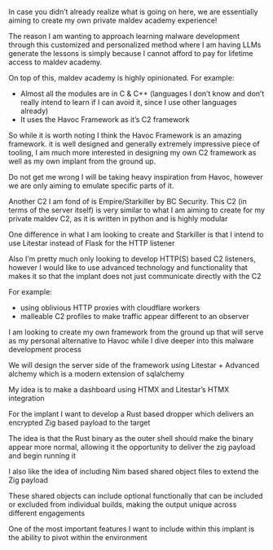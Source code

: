 In case you didn’t already realize what is going on here, we are essentially aiming to create my own private maldev academy experience!

The reason I am wanting to approach learning malware development through this customized and personalized method where I am having LLMs generate the lessons is simply because I cannot afford to pay for lifetime access to maldev academy. 


On top of this, maldev academy is highly opinionated. For example:

- Almost all the modules are in C & C++ (languages I don’t know and don’t really intend to learn if I can avoid it, since I use other languages already)
- It uses the Havoc Framework as it’s C2 framework 

So while it is worth noting I think the Havoc Framework is an amazing framework. it is well designed and generally extremely impressive piece of tooling, I am much more interested in designing my own C2 framework as well as my own implant from the ground up. 

Do not get me wrong I will be taking heavy inspiration from Havoc, however we are only aiming to emulate specific parts of it.

Another C2 I am fond of is Empire/Starkiller by BC Security. 
This C2 (in terms of the server itself) is very similar to what I am aiming to create for my private maldev C2, as it is written in python and is highly modular 

One difference in what I am looking to create and Starkiller is that I intend to use Litestar instead of Flask for the HTTP listener 

Also I’m pretty much only looking to develop HTTP(S) based C2 listeners, however I would like to use advanced technology and functionality that makes it so that the implant does not just communicate directly with the C2

For example:
- using oblivious HTTP proxies with cloudflare workers 
- malleable C2 profiles to make traffic appear different to an observer 



I am looking to create my own framework from the ground up that will serve as my personal alternative to Havoc while I dive deeper into this malware development process 

We will design the server side of the framework using Litestar + Advanced alchemy which is a modern extension of sqlalchemy 


My idea is to make a dashboard using HTMX and Litestar’s HTMX integration 



For the implant I want to develop a Rust based dropper which delivers an encrypted Zig based payload to the target 

The idea is that the Rust binary as the outer shell should make the binary appear more normal, allowing it the opportunity to deliver the zig payload and begin running it

I also like the idea of including Nim based shared object files to extend the Zig payload 

These shared objects can include optional functionally that can be included or excluded from individual builds, making the output unique across different engagements 

One of the most important features I want to include within this implant is the ability to pivot within the environment 